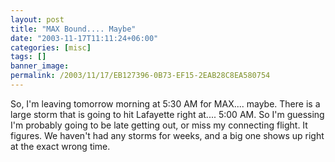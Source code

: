 ```yaml
---
layout: post
title: "MAX Bound.... Maybe"
date: "2003-11-17T11:11:24+06:00"
categories: [misc]
tags: []
banner_image: 
permalink: /2003/11/17/EB127396-0B73-EF15-2EAB28C8EA580754
---
```


So, I'm leaving tomorrow morning at 5:30 AM for MAX.... maybe. There is a large storm that is going to hit Lafayette right at.... 5:00 AM. So I'm guessing I'm probably going to be late getting out, or miss my connecting flight. It figures. We haven't had any storms for weeks, and a big one shows up right at the exact wrong time.